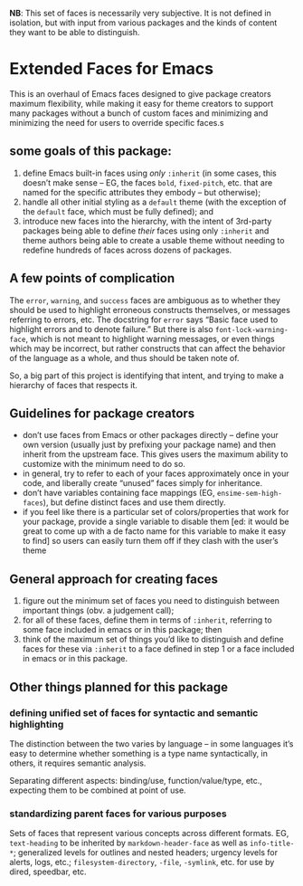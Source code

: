 **NB**: This set of faces is necessarily very subjective. It is not defined in isolation, but with input from various packages and the kinds of content they want to be able to distinguish.

# Extended Faces for Emacs

This is an overhaul of Emacs faces designed to give package creators maximum flexibility, while making it easy for theme creators to support many packages without a bunch of custom faces and minimizing and minimizing the need for users to override specific faces.s

## some goals of this package:

1. define Emacs built-in faces using _only_ `:inherit` (in some cases, this doesn’t make sense – EG, the faces `bold`, `fixed-pitch`, etc. that are named for the specific attributes they embody – but otherwise);
2. handle all other initial styling as a `default` theme (with the exception of the `default` face, which must be fully defined); and
3. introduce new faces into the hierarchy, with the intent of 3rd-party packages being able to define _their_ faces using only `:inherit` and theme authors being able to create a usable theme without needing to redefine hundreds of faces across dozens of packages.

## A few points of complication

The `error`, `warning`, and `success` faces are ambiguous as to whether they should be used to highlight erroneous constructs themselves, or messages referring to errors, etc. The docstring for `error` says “Basic face used to highlight errors and to denote failure.” But there is also `font-lock-warning-face`, which is not meant to highlight warning messages, or even things which may be incorrect, but rather constructs that can affect the behavior of the language as a whole, and thus should be taken note of.

So, a big part of this project is identifying that intent, and trying to make a hierarchy of faces that respects it.

## Guidelines for package creators

* don’t use faces from Emacs or other packages directly – define your own version (usually just by prefixing your package name) and then inherit from the upstream face. This gives users the maximum ability to customize with the minimum need to do so.
* in general, try to refer to each of your faces approximately once in your code, and liberally create “unused” faces simply for inheritance.
* don’t have variables containing face mappings (EG, `ensime-sem-high-faces`), but define distinct faces and use them directly.
* if you feel like there is a particular set of colors/properties that work for your package, provide a single variable to disable them [ed: it would be great to come up with a de facto name for this variable to make it easy to find] so users can easily turn them off if they clash with the user’s theme

## General approach for creating faces

1. figure out the minimum set of faces you need to distinguish between important things (obv. a judgement call);
2. for all of these faces, define them in terms of `:inherit`, referring to some face included in emacs or in this package; then
3. think of the maximum set of things you’d like to distinguish and define faces for these via `:inherit` to a face defined in step 1 or a face included in emacs or in this package.

## Other things planned for this package

### defining unified set of faces for syntactic and semantic highlighting

The distinction between the two varies by language – in some languages it’s easy to determine whether something is a type name syntactically, in others, it requires semantic analysis.

Separating different aspects: binding/use, function/value/type, etc., expecting them to be combined at point of use.

### standardizing parent faces for various purposes

Sets of faces that represent various concepts across different formats. EG, `text-heading` to be inherited by `markdown-header-face` as well as `info-title-*`; generalized levels for outlines and nested headers; urgency levels for alerts, logs, etc.; `filesystem-directory`, `-file`, `-symlink`, etc. for use by dired, speedbar, etc.

